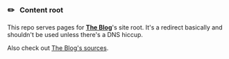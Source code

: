 ### ✏️ &nbsp; Content root

This repo serves pages for **[The Blog](https://milos.marinkovic.xyz)**'s site root. It's a redirect basically and shouldn't be used unless there's a DNS hiccup.

Also check out [The Blog's sources](https://github.com/milosmns/milosmns.github.io).
